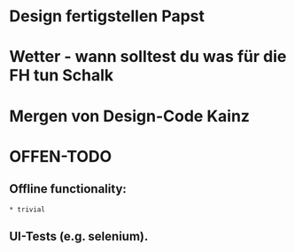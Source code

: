 # Design fertigstellen **Papst**
# Wetter - wann solltest du was für die FH tun **Schalk**
# Mergen von Design-Code **Kainz**

# OFFEN-TODO
## Offline functionality:
    * trivial

## UI-Tests (e.g. selenium).